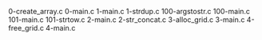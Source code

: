0-create_array.c 0-main.c 1-main.c 1-strdup.c 100-argstostr.c 100-main.c 101-main.c 101-strtow.c 2-main.c 2-str_concat.c 3-alloc_grid.c 3-main.c 4-free_grid.c 4-main.c
